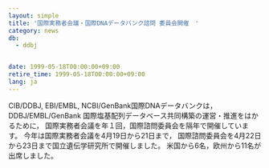 ```yaml
---
layout: simple
title: '国際実務者会議・国際DNAデータバンク諮問 委員会開催　'
category: news
db:
  - ddbj


date: 1999-05-18T00:00:00+09:00
retire_time: 1999-05-18T00:00:00+09:00
lang: ja
---
```


CIB/DDBJ, EBI/EMBL, NCBI/GenBank国際DNAデータバンクは，DDBJ/EMBL/GenBank 国際塩基配列データベース共同構築の運営・推進をはかるために， 国際実務者会議を年１回，国際諮問委員会を隔年で開催しています。 今年は国際実務者会議を4月19日から21日まで， 国際諮問委員会を4月22日から23日まで国立遺伝学研究所で開催しました。 米国から6名，欧州から11名が出席しました。
